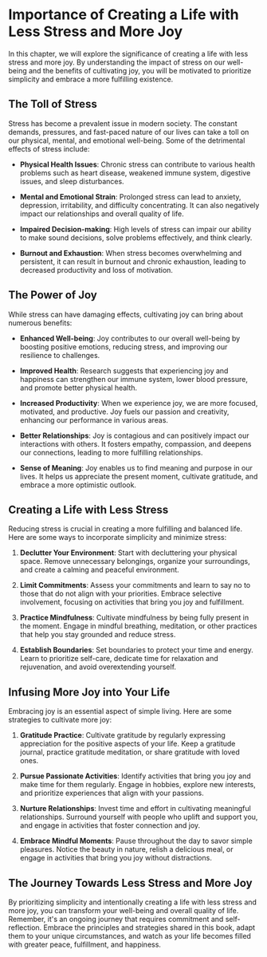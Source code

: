 Importance of Creating a Life with Less Stress and More Joy
======================================================================

In this chapter, we will explore the significance of creating a life with less stress and more joy. By understanding the impact of stress on our well-being and the benefits of cultivating joy, you will be motivated to prioritize simplicity and embrace a more fulfilling existence.

**The Toll of Stress**
----------------------

Stress has become a prevalent issue in modern society. The constant demands, pressures, and fast-paced nature of our lives can take a toll on our physical, mental, and emotional well-being. Some of the detrimental effects of stress include:

* **Physical Health Issues**: Chronic stress can contribute to various health problems such as heart disease, weakened immune system, digestive issues, and sleep disturbances.

* **Mental and Emotional Strain**: Prolonged stress can lead to anxiety, depression, irritability, and difficulty concentrating. It can also negatively impact our relationships and overall quality of life.

* **Impaired Decision-making**: High levels of stress can impair our ability to make sound decisions, solve problems effectively, and think clearly.

* **Burnout and Exhaustion**: When stress becomes overwhelming and persistent, it can result in burnout and chronic exhaustion, leading to decreased productivity and loss of motivation.

**The Power of Joy**
--------------------

While stress can have damaging effects, cultivating joy can bring about numerous benefits:

* **Enhanced Well-being**: Joy contributes to our overall well-being by boosting positive emotions, reducing stress, and improving our resilience to challenges.

* **Improved Health**: Research suggests that experiencing joy and happiness can strengthen our immune system, lower blood pressure, and promote better physical health.

* **Increased Productivity**: When we experience joy, we are more focused, motivated, and productive. Joy fuels our passion and creativity, enhancing our performance in various areas.

* **Better Relationships**: Joy is contagious and can positively impact our interactions with others. It fosters empathy, compassion, and deepens our connections, leading to more fulfilling relationships.

* **Sense of Meaning**: Joy enables us to find meaning and purpose in our lives. It helps us appreciate the present moment, cultivate gratitude, and embrace a more optimistic outlook.

**Creating a Life with Less Stress**
------------------------------------

Reducing stress is crucial in creating a more fulfilling and balanced life. Here are some ways to incorporate simplicity and minimize stress:

1. **Declutter Your Environment**: Start with decluttering your physical space. Remove unnecessary belongings, organize your surroundings, and create a calming and peaceful environment.

2. **Limit Commitments**: Assess your commitments and learn to say no to those that do not align with your priorities. Embrace selective involvement, focusing on activities that bring you joy and fulfillment.

3. **Practice Mindfulness**: Cultivate mindfulness by being fully present in the moment. Engage in mindful breathing, meditation, or other practices that help you stay grounded and reduce stress.

4. **Establish Boundaries**: Set boundaries to protect your time and energy. Learn to prioritize self-care, dedicate time for relaxation and rejuvenation, and avoid overextending yourself.

**Infusing More Joy into Your Life**
------------------------------------

Embracing joy is an essential aspect of simple living. Here are some strategies to cultivate more joy:

1. **Gratitude Practice**: Cultivate gratitude by regularly expressing appreciation for the positive aspects of your life. Keep a gratitude journal, practice gratitude meditation, or share gratitude with loved ones.

2. **Pursue Passionate Activities**: Identify activities that bring you joy and make time for them regularly. Engage in hobbies, explore new interests, and prioritize experiences that align with your passions.

3. **Nurture Relationships**: Invest time and effort in cultivating meaningful relationships. Surround yourself with people who uplift and support you, and engage in activities that foster connection and joy.

4. **Embrace Mindful Moments**: Pause throughout the day to savor simple pleasures. Notice the beauty in nature, relish a delicious meal, or engage in activities that bring you joy without distractions.

**The Journey Towards Less Stress and More Joy**
------------------------------------------------

By prioritizing simplicity and intentionally creating a life with less stress and more joy, you can transform your well-being and overall quality of life. Remember, it's an ongoing journey that requires commitment and self-reflection. Embrace the principles and strategies shared in this book, adapt them to your unique circumstances, and watch as your life becomes filled with greater peace, fulfillment, and happiness.
